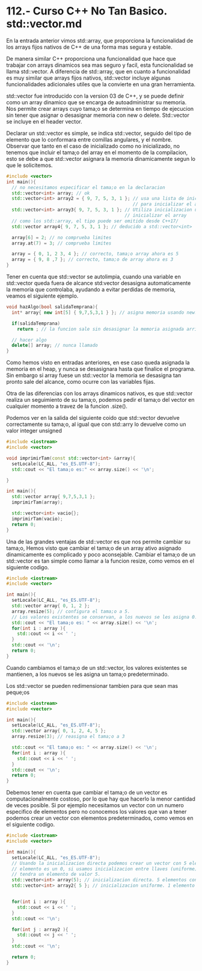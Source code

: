 112.- Curso C++ No Tan Basico. std::vector.md
===

En la entrada anterior vimos std::array, que proporciona la funcionalidad de los
arrays fijos nativos de C++ de una forma mas segura y estable.

De manera similar C++ proporciona una funcionalidad que hace que trabajar con
arrays dinamicos sea mas seguro y facil, esta funcionalidad se llama
std::vector. A diferencia de std::array, que en cuanto a funcionalidad es muy
similar que arrays fijos nativos, std::vector incluye algunas funcionalidades
adicionales utiles que la convierte en una gran herramienta.

std::vector fue introducido con la version 03 de C++, y se puede definir como un
array dinamico que se encarga de autoadministrar su memoria. Nos permite crear
arrays cuyo tama;o se determina en tiempo de ejecucion sin tener que asignar o
desasignar memoria con new o delete. Std::vector se incluye en el header vector.

Declarar un std::vector es simple, se indica std::vector, seguido del tipo de
elemento que lo conformara entre comillas angulares, y el nombre.
Observar que tanto en el caso de inicializado  como no inicializado, no tenemos
que incluir el tama;o del array en el momento de la compilacion, esto se debe a
que std::vector asignara la memoria dinamicamente segun lo que le solicitemos.

```cpp
#include <vector>
int main(){
  // no necesitamos especificar el tama;o en la declaracion
  std::vector<int> array; // ok
  std::vector<int> array2 = { 9, 7, 5, 3, 1 }; // usa una lista de inicializadores
                                               // para inicializar el array (antes de C++11)
  std::vector<int> array3{ 9, 7, 5, 3, 1 }; // Utiliza inicializacion uniforme para
                                            // inicializar el array
  // como los std::array, el tipo puede ser omitido desde C++17/
  std::vector array4{ 9, 7, 5, 3, 1 }; // deducido a std::vector<int>

  array[6] = 2; // no comprueba limites
  array.at(7) = 3; // comprueba limites

  array = { 0, 1, 2 3, 4 }; // correcto, tama;o array ahora es 5
  array = { 9, 8 ,7 }; // correcto, tama;o de array ahora es 3
}
```

Tener en cuenta que std::vector se autolimpia, cuando una variable en
std::vector queda fuera de alcance std:vector desasigna automaticamente la
memoria que controlaba, ayudando a evitar perdidas de memoria, veamos el
siguiente ejemplo.

```cpp
void hazAlgo(bool salidaTemprana){
  int* array{ new int[5] { 9,7,5,3,1 } }; // asigna memoria usando new.

  if(salidaTemprana)
    return ; // la funcion sale sin desasignar la memoria asignada arriba

  // hacer algo
  delete[] array; // nunca llamado
}
```

Como hemos visto en entradas anteriores, en ese caso queda asignada la memoria
en el heap, y nunca se desasignara hasta que finalice el programa. Sin embargo
si array fuese un std::vector la memoria se desasigna tan pronto sale del
alcance, como ocurre con las variables fijas.

Otra de las diferencias con los arrays dinamicos nativos, es que std::vector
realiza un seguimiento de su tama;o, podemos pedir el tama;o del vector en
cualquier momento a travez de la funcion .size().

Podemos ver en la salida del siguiente coido que std::vector devuelve
correctamente su tama;o, al igual que con std::arry lo devuelve como un valor
integer unsigned

```cpp
#include <iostream>
#include <vector>

void imprimirTam(const std::vector<int> &array){
  setLocale(LC_ALL, "es_ES.UTF-8");
  std::cout << "El tama;o es:" << array.size() << '\n';

}

int main(){
  std::vector array{ 9,7,5,3,1 };
  imprimirTam(array);

  std::vector<int> vacio{};
  imprimirTam(vacio);
  return 0;
}
```

Una de las grandes ventajas de std::vector es que nos permite cambiar su tama;o,
Hemos visto que cambiar el tama;o de un array ativo asignado dinamicamente es
complicado y poco aconsejable. Cambiar el tama;o de un std::vector es tan simple
como llamar a la funcion resize, como vemos en el siguiente codigo.

```cpp
#include <iostream>
#include <vector>

int main(){
  setLocale(LC_ALL, "es_ES.UTF-8");
  std::vector array{ 0, 1, 2 }; 
  array.resize(5); // configura el tama;o a 5.
  // Los valores existentes se conservan, a los nuevos se les asigna 0.
  std::cout << "El tama;o es: " << array.size() << '\n';
  for(int i : array ){
    std::cout << i << ' ';
  }
  std::cout << '\n';
  return 0;
}
```

Cuando cambiamos el tama;o de un std::vector, los valores existentes se
mantienen, a los nuevos se les asigna un tama;o predeterminado.

Los std::vector se pueden redimensionar tambien para que sean mas peque;os


```cpp
#include <iostream>
#include <vector>

int main(){
  setLocale(LC_ALL, "es_ES.UTF-8");
  std::vector array{ 0, 1, 2, 4, 5 }; 
  array.resize(3); // reasigna el tama;o a 3

  std::cout << "El tama;o es: " << array.size() << '\n';
  for(int i : array ){
    std::cout << i << ' ';
  }
  std::cout << '\n';
  return 0;
}
```

Debemos tener en cuenta que cambiar el tama;o de un vector es
computacionalmente costoso, por lo que hay que hacerlo la menor cantidad de
veces posible. Si por ejemplo necesitamos un vector con un numero especifico de
elementos pero no conocemos los valores que van a tener podemos crear un vector
con elementos predeterminados, como vemos en el siguiente codigo. 

```cpp
#include <iostream>
#include <vector>

int main(){
  setLocale(LC_ALL, "es_ES.UTF-8");
  // Usando la inicializacion directa podemos crear un vector con 5 elementos, cada 
  // elemento es un 0, si usamos inicializacion entre llaves (uniforme) el vector
  // tendra un elemento de valor 5.
  std::vector<int> array(5); // inicializacion directa. 5 elementos con valor 0
  std::vector<int> array2{ 5 }; // inicializacion uniforme. 1 elemento con valor 5.


  for(int i : array ){
    std::cout << i << ' ';
  }
  std::cout << '\n';

  for(int j : array2 ){
    std::cout << j << ' ';
  }
  std::cout << '\n';

  return 0;
}
```
